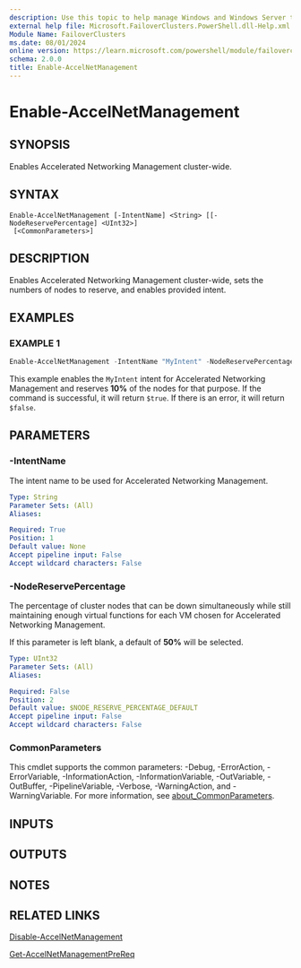 ```yaml
---
description: Use this topic to help manage Windows and Windows Server technologies with Windows PowerShell.
external help file: Microsoft.FailoverClusters.PowerShell.dll-Help.xml
Module Name: FailoverClusters
ms.date: 08/01/2024
online version: https://learn.microsoft.com/powershell/module/failoverclusters/enable-accelnetmanagement?view=windowsserver2025-ps&wt.mc_id=ps-gethelp
schema: 2.0.0
title: Enable-AccelNetManagement
---
```


# Enable-AccelNetManagement

## SYNOPSIS
Enables Accelerated Networking Management cluster-wide.

## SYNTAX

```
Enable-AccelNetManagement [-IntentName] <String> [[-NodeReservePercentage] <UInt32>]
 [<CommonParameters>]
```

## DESCRIPTION

Enables Accelerated Networking Management cluster-wide, sets the numbers of nodes to reserve, and
enables provided intent.

## EXAMPLES

### EXAMPLE 1

```powershell
Enable-AccelNetManagement -IntentName "MyIntent" -NodeReservePercentage 10
```

This example enables the `MyIntent` intent for Accelerated Networking Management and reserves
**10%** of the nodes for that purpose. If the command is successful, it will return `$true`. If
there is an error, it will return `$false`.

## PARAMETERS

### -IntentName

The intent name to be used for Accelerated Networking Management.

```yaml
Type: String
Parameter Sets: (All)
Aliases:

Required: True
Position: 1
Default value: None
Accept pipeline input: False
Accept wildcard characters: False
```

### -NodeReservePercentage

The percentage of cluster nodes that can be down simultaneously while still maintaining enough
virtual functions for each VM chosen for Accelerated Networking Management.

If this parameter is left blank, a default of **50%** will be selected.

```yaml
Type: UInt32
Parameter Sets: (All)
Aliases:

Required: False
Position: 2
Default value: $NODE_RESERVE_PERCENTAGE_DEFAULT
Accept pipeline input: False
Accept wildcard characters: False
```

### CommonParameters

This cmdlet supports the common parameters: -Debug, -ErrorAction, -ErrorVariable,
-InformationAction, -InformationVariable, -OutVariable, -OutBuffer, -PipelineVariable, -Verbose,
-WarningAction, and -WarningVariable. For more information, see
[about_CommonParameters](/powershell/module/microsoft.powershell.core/about/about_commonparameters).

## INPUTS

## OUTPUTS

## NOTES

## RELATED LINKS

[Disable-AccelNetManagement](disable-accelnetmanagement.md)

[Get-AccelNetManagementPreReq](get-accelnetmanagementprereq.md)
